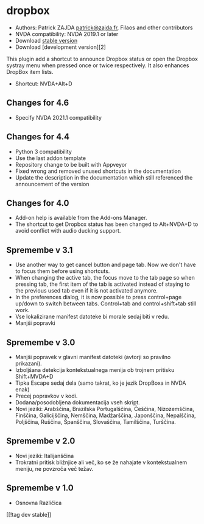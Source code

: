 # dropbox #

* Authors: Patrick ZAJDA <patrick@zajda.fr>, Filaos and other contributors
* NVDA compatibility: NVDA 2019.1 or later
* Download [stable version][1]
* Download [development version][2]

This plugin add a shortcut to announce Dropbox status or open the Dropbox
systray menu when pressed once or twice respectively.  It also enhances
DropBox item lists.

* Shortcut: NVDA+Alt+D


## Changes for 4.6 ##

* Specify NVDA 2021.1 compatibility

## Changes for 4.4 ##

* Python 3 compatibility
* Use the last addon template
* Repository change to be built with Appveyor
* Fixed wrong and removed unused shortcuts in the documentation
* Update the description in the documentation which still referenced the
  announcement of the version

## Changes for 4.0 ##

* Add-on help is available from the Add-ons Manager.
* The shortcut to get Dropbox status has been changed to Alt+NVDA+D to avoid
  conflict with audio ducking support.

## Spremembe v  3.1 ##

* Use another way to get cancel button and page tab. Now we don't have to
  focus them before using shortcuts.
* When changing the active tab, the focus move to the tab page so when
  pressing tab, the first item of the tab is activated instead of staying to
  the previous used tab even if it is not activated anymore.
* In the preferences dialog, it is now possible to press control+page
  up/down to switch between tabs. Control+tab and control+shift+tab still
  work.
* Vse lokalizirane manifest datoteke bi morale sedaj biti v redu.
* Manjši popravki

## Spremembe v 3.0 ##

* Manjši popravek v glavni manifest datoteki (avtorji so pravilno
  prikazani).
* Izboljšana detekcija kontekstualnega menija ob trojnem pritisku
  Shift+MVDA+D
* Tipka Escape sedaj dela (samo takrat, ko je jezik DropBoxa in NVDA enak)
* Precej popravkov v kodi.
* Dodana/posodobljena dokumentacija vseh skript.
* Novi jeziki: Arabščina, Brazilska Portugalščina, Češčina, Nizozemščina,
  Finščina, Galicijščina, Nemščina, Madžarščina, Japonščina, Nepalščina,
  Poljščina, Ruščina, Španščina, Slovaščina, Tamilščina, Turščina.

## Spremembe v 2.0 ##

* Novi jeziki: Italijanščina
* Trokratni pritisk bližnjice ali več, ko se že nahajate v kontekstualnem
  meniju, ne povzroča več težav.

## Spremembe v 1.0 ##

* Osnovna Različica

[[!tag dev stable]]

[1]: https://github.com/ruifontes/dropbox/releases/download/2023.10.01/dropbox-2023.10.01.nvda-addon
